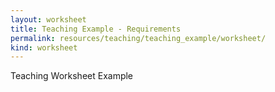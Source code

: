 ```yaml
---
layout: worksheet
title: Teaching Example - Requirements
permalink: resources/teaching/teaching_example/worksheet/
kind: worksheet
---
```


Teaching Worksheet Example